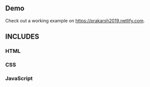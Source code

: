 ## Demo

Check out a working example on https://prakarsh2019.netlify.com.

## INCLUDES

### HTML

### CSS

### JavaScript
